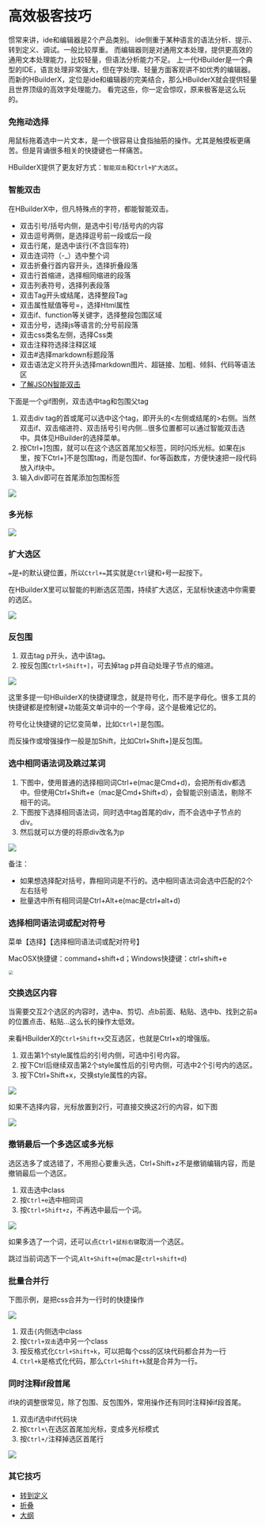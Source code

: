 # 高效极客技巧

惯常来讲，ide和编辑器是2个产品类别。
ide侧重于某种语言的语法分析、提示、转到定义、调试。一般比较厚重。
而编辑器则是对通用文本处理，提供更高效的通用文本处理能力，比较轻量，但语法分析能力不足。
上一代HBuilder是一个典型的IDE，语言处理非常强大，但在字处理、轻量方面客观讲不如优秀的编辑器。
而新的HBuilderX，定位是ide和编辑器的完美结合，那么HBuilderX就会提供轻量且世界顶级的高效字处理能力。
看完这些，你一定会惊叹，原来极客是这么玩的。

### 免拖动选择

用鼠标拖着选中一片文本，是一个很容易让食指抽筋的操作。尤其是触摸板更痛苦。但是背诵很多相关的快捷键也一样痛苦。

HBuilderX提供了更友好方式：`智能双击`和`Ctrl+扩大选区`。

### 智能双击

在HBuilderX中，但凡特殊点的字符，都能智能双击。

- 双击引号/括号内侧，是选中引号/括号内的内容
- 双击逗号两侧，是选择逗号前一段或后一段
- 双击行尾，是选中该行(不含回车符)
- 双击连词符（-_）选中整个词
- 双击折叠行首内容开头，选择折叠段落
- 双击行首缩进，选择相同缩进的段落
- 双击列表符号，选择列表段落
- 双击Tag开头或结尾，选择整段Tag
- 双击属性赋值等号=，选择Html属性
- 双击if、function等关键字，选择整段包围区域
- 双击分号，选择js等语言的;分号前段落
- 双击css类名左侧，选择Css类
- 双击注释符选择注释区域
- 双击#选择markdown标题段落
- 双击语法定义符开头选择markdown图片、超链接、加粗、倾斜、代码等语法区
- [了解JSON智能双击](/Tutorial/Language/json?id=智能双击，快速选中数组或键值对)

下面是一个gif图例，双击选中tag和包围父tag

1. 双击div tag的首或尾可以选中这个tag，即开头的<左侧或结尾的>右侧。当然双击if、双击缩进符、双击括号引号内侧...很多位置都可以通过智能双击选中。具体见HBuilder的选择菜单。
2. 按Ctrl+]包围，就可以在这个选区首尾加父标签，同时闪烁光标。如果在js里，按下Ctrl+]不是包围tag，而是包围if、for等函数库，方便快速把一段代码放入if块中。
3. 输入div即可在首尾添加包围标签

<img src="/static/snapshots/tutorial/dbclick.gif" />

### 多光标

<img src="/static/snapshots/tutorial/more_cursor.gif" />


### 扩大选区

`=`是`+`的默认键位置，所以`Ctrl+=`其实就是`Ctrl`键和`+`号一起按下。

在HBuilderX里可以智能的判断选区范围，持续扩大选区，无鼠标快速选中你需要的选区。

<img src="/static/snapshots/tutorial/selection_expand.gif" />


### 反包围

1. 双击tag p开头，选中该tag。
2. 按反包围`Ctrl+Shift+]`，可去掉tag p并自动处理子节点的缩进。

<img src="/static/snapshots/tutorial/selection_1.gif" />

这里多提一句HBuilderX的快捷键理念，就是符号化，而不是字母化。很多工具的快捷键都是控制键+功能英文单词中的一个字母，这个是极难记忆的。

符号化让快捷键的记忆变简单，比如`Ctrl+]`是包围。

而反操作或增强操作一般是加Shift，比如Ctrl+Shift+]是反包围。

### 选中相同语法词及跳过某词

1. 下图中，使用普通的选择相同词Ctrl+e(mac是Cmd+d)，会把所有div都选中。但使用Ctrl+Shift+e（mac是Cmd+Shift+d），会智能识别语法，剔除不相干的词。
2. 下图按下选择相同语法词，同时选中tag首尾的div，而不会选中子节点的div。
3. 然后就可以方便的将原div改名为p

<img src="/static/snapshots/tutorial/selection_2.gif" />

备注：
- 如果想选择配对括号，靠相同词是不行的。选中相同语法词会选中匹配的2个左右括号
- 批量选中所有相同词是Ctrl+Alt+e(mac是ctrl+alt+d)

### 选择相同语法词或配对符号

菜单【选择】【选择相同语法词或配对符号】

MacOSX快捷键：command+shift+d；Windows快捷键：ctrl+shift+e

<img src="/static/snapshots/tutorial/renameTag.gif" style="zoom: 50%;border: 1px solid #eee; border-radius: 5px;" >

### 交换选区内容

当需要交互2个选区的内容时，选中a、剪切、点b前面、粘贴、选中b、找到之前a的位置点击、粘贴...这么长的操作太低效。

来看HBuilderX的`Ctrl+Shift+x`交互选区，也就是Ctrl+x的增强版。

1. 双击第1个style属性后的引号内侧，可选中引号内容。
2. 按下Ctrl后继续双击第2个style属性后的引号内侧，可选中2个引号内的选区。
3. 按下Ctrl+Shift+x，交换style属性的内容。

<img src="/static/snapshots/tutorial/selection_swap_1.gif" />

如果不选择内容，光标放置到2行，可直接交换这2行的内容，如下图

<img src="/static/snapshots/tutorial/selection_swap_2.gif" />


### 撤销最后一个多选区或多光标

选区选多了或选错了，不用担心要重头选，Ctrl+Shift+z不是撤销编辑内容，而是撤销最后一个选区。

1. 双击选中class
2. 按`Ctrl+e`选中相同词
3. 按`Ctrl+Shift+z`，不再选中最后一个词。

<img src="/static/snapshots/tutorial/selection_cancel.gif" />

如果多选了一个词，还可以点`Ctrl+鼠标右键`取消一个选区。

跳过当前词选下一个词,`Alt+Shift+e`(mac是`ctrl+shift+d`)


### 批量合并行

下图示例，是把css合并为一行时的快捷操作

<img src="/static/snapshots/tutorial/selection_merge.gif" />

1. 双击`{`内侧选中class
2. 按`Ctrl+双击`选中另一个class
3. 按反格式化`Ctrl+Shift+k`，可以把每个css的区块代码都合并为一行
4. `Ctrl+k`是格式化代码，那么`Ctrl+Shift+k`就是合并为一行。

### 同时注释if段首尾

if块的调整很常见，除了包围、反包围外，常用操作还有同时注释掉if段首尾。

1. 双击if选中if代码块
2. 按`Ctrl+\`在选区首尾加光标，变成多光标模式
3. 按`Ctrl+/`注释掉选区首尾行

<img src="/static/snapshots/tutorial/selection_if.gif" />

### 其它技巧
- [转到定义](/Tutorial/UserGuide/goto?id=转到定义)
- [折叠](Tutorial/UserGuide/fold)
- [大纲](/Tutorial/userinterface?id=文档结构图)